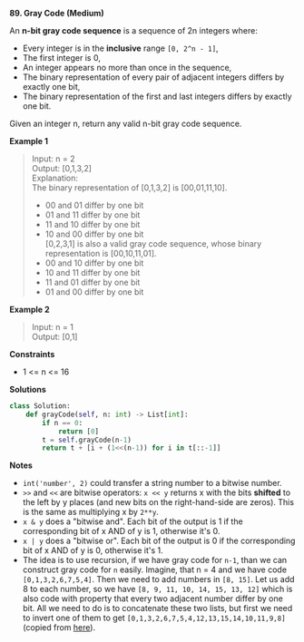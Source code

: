 **89. Gray Code (Medium)**

An **n-bit gray code sequence** is a sequence of 2n integers where:

- Every integer is in the **inclusive** range `[0, 2^n - 1]`,  
- The first integer is 0,  
- An integer appears no more than once in the sequence,  
- The binary representation of every pair of adjacent integers differs by exactly one bit,   
- The binary representation of the first and last integers differs by exactly one bit.  

Given an integer n, return any valid n-bit gray code sequence.

**Example 1**

> Input: n = 2  
> Output: [0,1,3,2]  
> Explanation:  
> The binary representation of [0,1,3,2] is [00,01,11,10].  
> - 00 and 01 differ by one bit  
> - 01 and 11 differ by one bit  
> - 11 and 10 differ by one bit  
> - 10 and 00 differ by one bit  
> [0,2,3,1] is also a valid gray code sequence, whose binary representation is [00,10,11,01].  
> - 00 and 10 differ by one bit  
> - 10 and 11 differ by one bit  
> - 11 and 01 differ by one bit  
> - 01 and 00 differ by one bit  

**Example 2**

> Input: n = 1  
> Output: [0,1]


**Constraints**

- 1 <= n <= 16

**Solutions**

```python
class Solution:
    def grayCode(self, n: int) -> List[int]:
        if n == 0:
            return [0]
        t = self.grayCode(n-1)
        return t + [i + (1<<(n-1)) for i in t[::-1]]
```

**Notes**

- `int('number', 2)` could transfer a string number to a bitwise number.
- `>>` and `<<` are bitwise operators: `x << y` returns x with the bits **shifted** to the left by y places (and new bits on the right-hand-side are zeros). This is the same as multiplying x by `2**y`. 
- `x & y` does a "bitwise and". Each bit of the output is 1 if the corresponding bit of x AND of y is 1, otherwise it's 0.
- `x | y` does a "bitwise or". Each bit of the output is 0 if the corresponding bit of x AND of y is 0, otherwise it's 1.
- The idea is to use recursion, if we have gray code for `n-1`, than we can construct gray code for `n` easily. Imagine, that n = 4 and we have code `[0,1,3,2,6,7,5,4]`. Then we need to add numbers in `[8, 15]`. Let us add 8 to each number, so we have `[8, 9, 11, 10, 14, 15, 13, 12]` which is also code with property that every two adjacent number differ by one bit. All we need to do is to concatenate these two lists, but first we need to invert one of them to get `[0,1,3,2,6,7,5,4,12,13,15,14,10,11,9,8]` (copied from [here](https://leetcode.com/problems/gray-code/discuss/1308570/Python-Short-recursive-solution-explained)).

